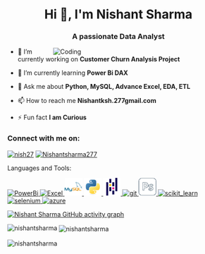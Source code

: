 <h1 align="center">Hi 👋, I'm Nishant Sharma</h1>
<h3 align="center">A passionate Data Analyst</h3>
<img align="right" alt="Coding" width="400" src="https://cdn.dribbble.com/users/1162077/screenshots/3848914/programmer.gif">

- 🔭 I’m currently working on **Customer Churn Analysis Project**

- 🌱 I’m currently learning **Power Bi DAX**

- 💬 Ask me about **Python, MySQL, Advance Excel, EDA, ETL**

- 📫 How to reach me **Nishantksh.277gmail.com**

- ⚡ Fun fact **I am Curious**

<h3 align="left">Connect with me on:</h3>
<p align="left">
<a href="https://www.linkedin.com/in/nish27/" target="blank"><img align="center" src="https://raw.githubusercontent.com/rahuldkjain/github-profile-readme-generator/master/src/images/icons/Social/linked-in-alt.svg" alt="nish27" height="30" width="40" /></a>
<a href="https://leetcode.com/u/Nishantsharma27/" target="blank"><img align="center" src="https://raw.githubusercontent.com/rahuldkjain/github-profile-readme-generator/master/src/images/icons/Social/leet-code.svg" alt="Nishantsharma277" height="30" width="40" /></a>
<p

<h3 align="left">Languages and Tools:</h3>
<p align="left"> <a href="https://powerbi.microsoft.com/en-au/" target="_blank" rel="noreferrer"> <img src="https://logos-world.net/wp-content/uploads/2022/02/Microsoft-Power-BI-Symbol.png" alt="PowerBi" width="40" height="40"/> </a> 
  <a href="https://www.microsoft.com/en-in/microsoft-365/excel" target="_blank" rel="noreferrer"> <img src="https://cdn1.iconfinder.com/data/icons/famous-brand-apps/100/_-04-512.png" alt="Excel" width="40" height="40"/> </a> 
  </a> <a href="https://www.mysql.com/" target="_blank" rel="noreferrer"> <img src="https://raw.githubusercontent.com/devicons/devicon/master/icons/mysql/mysql-original-wordmark.svg" alt="mysql" width="40" height="40"/> </a>
  </a> <a href="https://www.python.org" target="_blank" rel="noreferrer"> <img src="https://raw.githubusercontent.com/devicons/devicon/master/icons/python/python-original.svg" alt="python" width="40" height="40"/> </a>
  <a href="https://pandas.pydata.org/" target="_blank" rel="noreferrer"> <img src="https://raw.githubusercontent.com/devicons/devicon/2ae2a900d2f041da66e950e4d48052658d850630/icons/pandas/pandas-original.svg" alt="pandas" width="40" height="40"/> </a>
  <a href="https://git-scm.com/" target="_blank" rel="noreferrer"> <img src="https://www.vectorlogo.zone/logos/git-scm/git-scm-icon.svg" alt="git" width="40" height="40"/>   <a href="https://www.photoshop.com/en" target="_blank" rel="noreferrer"> <img src="https://raw.githubusercontent.com/devicons/devicon/master/icons/photoshop/photoshop-line.svg" alt="photoshop" width="40" height="40"/>  <a href="https://scikit-learn.org/" target="_blank" rel="noreferrer"> <img src="https://upload.wikimedia.org/wikipedia/commons/0/05/Scikit_learn_logo_small.svg" alt="scikit_learn" width="40" height="40"/> </a>  <a href="https://www.selenium.dev" target="_blank" rel="noreferrer"> <img src="https://raw.githubusercontent.com/detain/svg-logos/780f25886640cef088af994181646db2f6b1a3f8/svg/selenium-logo.svg" alt="selenium" width="40" height="40"/> </a>
  <a href="https://azure.microsoft.com/en-in/" target="_blank" rel="noreferrer"> <img src="https://www.vectorlogo.zone/logos/microsoft_azure/microsoft_azure-icon.svg" alt="azure" width="40" height="40"/> </a> 
  
  </p>


[![Nishant Sharma GitHub activity graph](https://activity-graph.herokuapp.com/graph?username=nishantsharma&&theme=xcode)](https://github.com/iNish27)

<p><img align="left" src="https://github-readme-stats.vercel.app/api/top-langs?username=nishantsharma&show_icons=true&locale=en&layout=compact&theme=tokyonight" alt="nishantsharma" /></p>

<p>&nbsp;<img align="center" src="https://github-readme-stats.vercel.app/api?username=nishantsharma&show_icons=true&locale=en&theme=tokyonight" alt="nishantsharma" /></p>

<p><img align="center" src="https://github-readme-streak-stats.herokuapp.com/?user=nishantsharma&&theme=tokyonight" alt="nishantsharma" /></p>
